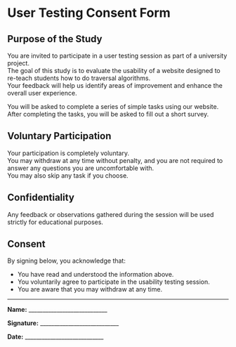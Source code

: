 # User Testing Consent Form

## Purpose of the Study
You are invited to participate in a user testing session as part of a university project.  
The goal of this study is to evaluate the usability of a website designed to re-teach students how to do traversal algorithms.  
Your feedback will help us identify areas of improvement and enhance the overall user experience.  

You will be asked to complete a series of simple tasks using our website. After completing the tasks, you will be asked to fill out a short survey.  

## Voluntary Participation
Your participation is completely voluntary.  
You may withdraw at any time without penalty, and you are not required to answer any questions you are uncomfortable with.  
You may also skip any task if you choose.  

## Confidentiality
Any feedback or observations gathered during the session will be used strictly for educational purposes.  

## Consent
By signing below, you acknowledge that:  
- You have read and understood the information above.  
- You voluntarily agree to participate in the usability testing session.  
- You are aware that you may withdraw at any time.  

---

**Name:** ____________________________  


**Signature:** ____________________________  


**Date:** ____________________________  
